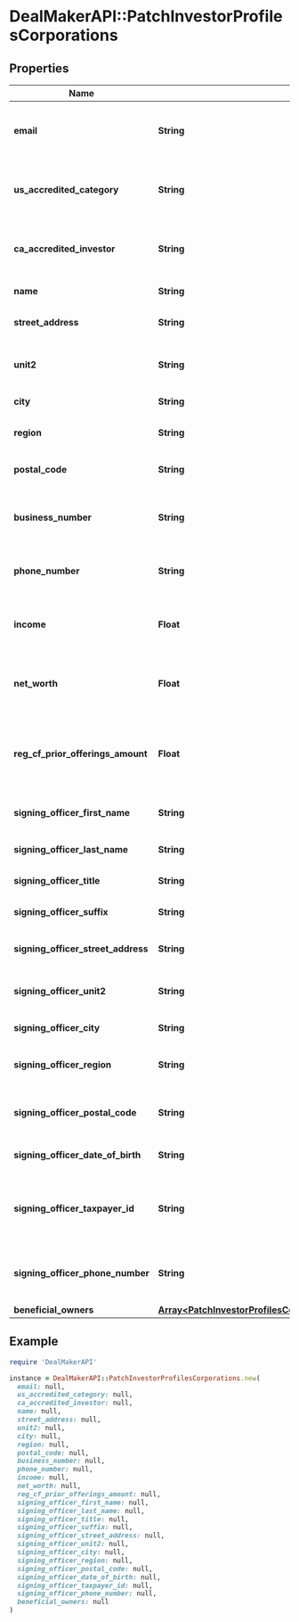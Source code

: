 # DealMakerAPI::PatchInvestorProfilesCorporations

## Properties

| Name | Type | Description | Notes |
| ---- | ---- | ----------- | ----- |
| **email** | **String** | The email associated with the profile to be updated. | [optional] |
| **us_accredited_category** | **String** | The United States accredited investor information. | [optional] |
| **ca_accredited_investor** | **String** | The Canadian accredited investor information. | [optional] |
| **name** | **String** | Corporation name. | [optional] |
| **street_address** | **String** | Corporation street address. | [optional] |
| **unit2** | **String** | Corporation street address line 2. | [optional] |
| **city** | **String** | Corporation city. | [optional] |
| **region** | **String** | Corporation region or state. | [optional] |
| **postal_code** | **String** | Corporation postal code or zipcode. | [optional] |
| **business_number** | **String** | The business number of the investor profile. | [optional] |
| **phone_number** | **String** | The phone number of the investor profile. | [optional] |
| **income** | **Float** | The income of the individual investor profile | [optional] |
| **net_worth** | **Float** | The net worth of the individual investor profile | [optional] |
| **reg_cf_prior_offerings_amount** | **Float** | The prior offering amount of the individual investor profile | [optional] |
| **signing_officer_first_name** | **String** | Signing officer first name. | [optional] |
| **signing_officer_last_name** | **String** | Signing officer last name. | [optional] |
| **signing_officer_title** | **String** | Signing officer title. | [optional] |
| **signing_officer_suffix** | **String** | Signing officer suffix. | [optional] |
| **signing_officer_street_address** | **String** | Signing officer street address. | [optional] |
| **signing_officer_unit2** | **String** | Signing officer street address line 2. | [optional] |
| **signing_officer_city** | **String** | Signing officer city. | [optional] |
| **signing_officer_region** | **String** | Signing officer region or state. | [optional] |
| **signing_officer_postal_code** | **String** | Signing officer postal code or zipcode. | [optional] |
| **signing_officer_date_of_birth** | **String** | Signing officer date of birth. | [optional] |
| **signing_officer_taxpayer_id** | **String** | The taxpayer identification number of the investor profile. | [optional] |
| **signing_officer_phone_number** | **String** | The phone number of the signing officer (required). | [optional] |
| **beneficial_owners** | [**Array&lt;PatchInvestorProfilesCorporationsBeneficialOwnersInner&gt;**](PatchInvestorProfilesCorporationsBeneficialOwnersInner.md) |  | [optional] |

## Example

```ruby
require 'DealMakerAPI'

instance = DealMakerAPI::PatchInvestorProfilesCorporations.new(
  email: null,
  us_accredited_category: null,
  ca_accredited_investor: null,
  name: null,
  street_address: null,
  unit2: null,
  city: null,
  region: null,
  postal_code: null,
  business_number: null,
  phone_number: null,
  income: null,
  net_worth: null,
  reg_cf_prior_offerings_amount: null,
  signing_officer_first_name: null,
  signing_officer_last_name: null,
  signing_officer_title: null,
  signing_officer_suffix: null,
  signing_officer_street_address: null,
  signing_officer_unit2: null,
  signing_officer_city: null,
  signing_officer_region: null,
  signing_officer_postal_code: null,
  signing_officer_date_of_birth: null,
  signing_officer_taxpayer_id: null,
  signing_officer_phone_number: null,
  beneficial_owners: null
)
```

